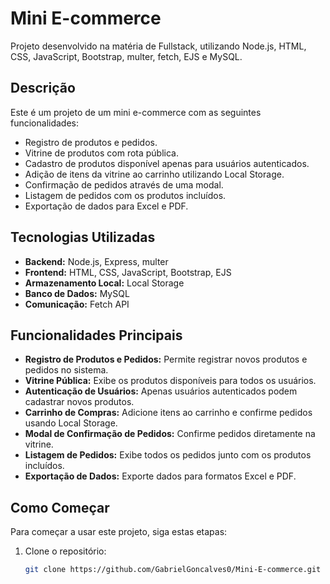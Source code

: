 # Mini E-commerce

Projeto desenvolvido na matéria de Fullstack, utilizando Node.js, HTML, CSS, JavaScript, Bootstrap, multer, fetch, EJS e MySQL.

## Descrição

Este é um projeto de um mini e-commerce com as seguintes funcionalidades:

- Registro de produtos e pedidos.
- Vitrine de produtos com rota pública.
- Cadastro de produtos disponível apenas para usuários autenticados.
- Adição de itens da vitrine ao carrinho utilizando Local Storage.
- Confirmação de pedidos através de uma modal.
- Listagem de pedidos com os produtos incluídos.
- Exportação de dados para Excel e PDF.

## Tecnologias Utilizadas

- **Backend:** Node.js, Express, multer
- **Frontend:** HTML, CSS, JavaScript, Bootstrap, EJS
- **Armazenamento Local:** Local Storage
- **Banco de Dados:** MySQL
- **Comunicação:** Fetch API

## Funcionalidades Principais

- **Registro de Produtos e Pedidos:** Permite registrar novos produtos e pedidos no sistema.
- **Vitrine Pública:** Exibe os produtos disponíveis para todos os usuários.
- **Autenticação de Usuários:** Apenas usuários autenticados podem cadastrar novos produtos.
- **Carrinho de Compras:** Adicione itens ao carrinho e confirme pedidos usando Local Storage.
- **Modal de Confirmação de Pedidos:** Confirme pedidos diretamente na vitrine.
- **Listagem de Pedidos:** Exibe todos os pedidos junto com os produtos incluídos.
- **Exportação de Dados:** Exporte dados para formatos Excel e PDF.

## Como Começar

Para começar a usar este projeto, siga estas etapas:

1. Clone o repositório:
   ```sh
   git clone https://github.com/GabrielGoncalves0/Mini-E-commerce.git
